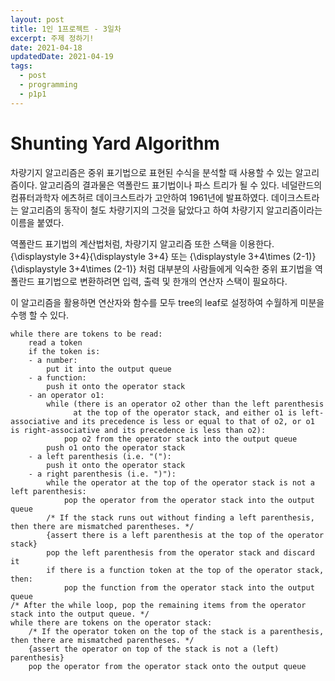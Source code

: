 ```yaml
---
layout: post
title: 1인 1프로젝트 - 3일차
excerpt: 주제 정하기!
date: 2021-04-18
updatedDate: 2021-04-19 
tags:
  - post
  - programming
  - p1p1
---
```


# Shunting Yard Algorithm

차량기지 알고리즘은 중위 표기법으로 표현된 수식을 분석할 때 사용할 수 있는 알고리즘이다. 알고리즘의 결과물은 역폴란드 표기법이나 파스 트리가 될 수 있다. 네덜란드의 컴퓨터과학자 에츠허르 데이크스트라가 고안하여 1961년에 발표하였다. 데이크스트라는 알고리즘의 동작이 철도 차량기지의 그것을 닮았다고 하여 차량기지 알고리즘이라는 이름을 붙였다.

역폴란드 표기법의 계산법처럼, 차량기지 알고리즘 또한 스택을 이용한다. {\displaystyle 3+4}{\displaystyle 3+4} 또는 {\displaystyle 3+4\times (2-1)}{\displaystyle 3+4\times (2-1)} 처럼 대부분의 사람들에게 익숙한 중위 표기법을 역폴란드 표기법으로 변환하려면 입력, 출력 및 한개의 연산자 스택이 필요하다.

이 알고리즘을 활용하면 연산자와 함수를 모두 tree의 leaf로 설정하여 수월하게 미분을 수행 할 수 있다.

```
while there are tokens to be read:
    read a token
    if the token is:
    - a number:
        put it into the output queue
    - a function:
        push it onto the operator stack 
    - an operator o1:
        while (there is an operator o2 other than the left parenthesis
              at the top of the operator stack, and either o1 is left-associative and its precedence is less or equal to that of o2, or o1 is right-associative and its precedence is less than o2):
            pop o2 from the operator stack into the output queue
        push o1 onto the operator stack
    - a left parenthesis (i.e. "("):
        push it onto the operator stack
    - a right parenthesis (i.e. ")"):
        while the operator at the top of the operator stack is not a left parenthesis:
            pop the operator from the operator stack into the output queue
        /* If the stack runs out without finding a left parenthesis, then there are mismatched parentheses. */
        {assert there is a left parenthesis at the top of the operator stack}
        pop the left parenthesis from the operator stack and discard it
        if there is a function token at the top of the operator stack, then:
            pop the function from the operator stack into the output queue
/* After the while loop, pop the remaining items from the operator stack into the output queue. */
while there are tokens on the operator stack:
    /* If the operator token on the top of the stack is a parenthesis, then there are mismatched parentheses. */
    {assert the operator on top of the stack is not a (left) parenthesis}
    pop the operator from the operator stack onto the output queue

```
